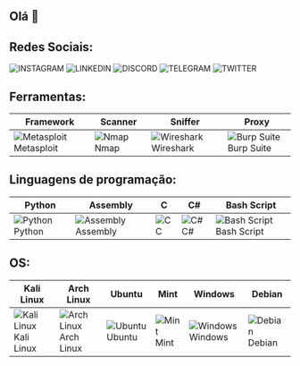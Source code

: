 ## Olá 👋

## Redes Sociais:
![INSTAGRAM](https://img.shields.io/badge/Instagram-E4405F?style=for-the-badge&logo=instagram&logoColor=white) ![LINKEDIN](https://img.shields.io/badge/LinkedIn-0077B5?style=for-the-badge&logo=linkedin&logoColor=white)  ![DISCORD](https://img.shields.io/badge/Discord-7289DA?style=for-the-badge&logo=discord&logoColor=white) ![TELEGRAM](https://img.shields.io/badge/Telegram-2CA5E0?style=for-the-badge&logo=telegram&logoColor=white)  ![TWITTER](https://img.shields.io/badge/Twitter-1DA1F2?style=for-the-badge&logo=twitter&logoColor=white)

## Ferramentas:

| Framework                                                                                           | Scanner                                                                                           | Sniffer                                                                                           | Proxy                                                                                             |
|-----------------------------------------------------------------------------------------------------|---------------------------------------------------------------------------------------------------|---------------------------------------------------------------------------------------------------|---------------------------------------------------------------------------------------------------|
| ![Metasploit](https://img.icons8.com/?size=100&id=97AFS4JiW8vx&format=png&color=000000) Metasploit | ![Nmap](https://img.icons8.com/?size=100&id=9b5wowKIlo9d&format=png&color=000000) Nmap            | ![Wireshark](https://img.icons8.com/?size=100&id=rOHcpTUtCTjr&format=png&color=000000) Wireshark  | ![Burp Suite](https://img.icons8.com/?size=100&id=41078&format=png&color=FD7E14) Burp Suite  |




## Linguagens de programação:

| Python                                                                                           | Assembly                                                                                           | C                                                                                                 | C#                                                                                                | Bash Script                                                                                      |
|--------------------------------------------------------------------------------------------------|---------------------------------------------------------------------------------------------------|---------------------------------------------------------------------------------------------------|--------------------------------------------------------------------------------------------------|-------------------------------------------------------------------------------------------------|
| ![Python](https://img.icons8.com/?size=100&id=l75OEUJkPAk4&format=png&color=000000) Python  | ![Assembly](https://img.icons8.com/?size=100&id=gVK745a4Vaur&format=png&color=000000) Assembly | ![C](https://img.icons8.com/?size=100&id=40670&format=png&color=000000) C                      | ![C#](https://img.icons8.com/?size=100&id=55251&format=png&color=000000) C#                    | ![Bash Script](https://img.icons8.com/?size=100&id=9MJf0ngDwS8z&format=png&color=000000) Bash Script |




## OS:

| Kali Linux                                                                                       | Arch Linux                                                                                       | Ubuntu                                                                                           | Mint                                                                                             | Windows                                                                                          | Debian                                                                                           |
|--------------------------------------------------------------------------------------------------|--------------------------------------------------------------------------------------------------|--------------------------------------------------------------------------------------------------|--------------------------------------------------------------------------------------------------|--------------------------------------------------------------------------------------------------|--------------------------------------------------------------------------------------------------|
| ![Kali Linux](https://img.icons8.com/?size=100&id=qBWtR72kluCU&format=png&color=000000) Kali Linux | ![Arch Linux](https://img.icons8.com/?size=100&id=lkk6STbDNYML&format=png&color=228BE6) Arch Linux | ![Ubuntu](https://img.icons8.com/?size=100&id=63208&format=png&color=000000) Ubuntu              | ![Mint](https://img.icons8.com/?size=100&id=101664&format=png&color=000000) Mint                | ![Windows](https://img.icons8.com/?size=100&id=TuXN3JNUBGOT&format=png&color=000000) Windows  | ![Debian](https://img.icons8.com/?size=100&id=17838&format=png&color=000000) Debian              |



